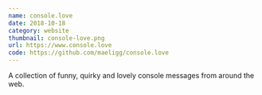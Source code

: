 ```yaml
---
name: console.love
date: 2018-10-18
category: website
thumbnail: console-love.png
url: https://www.console.love
code: https://github.com/maeligg/console.love
---
```


A collection of funny, quirky and lovely console messages from around the web.